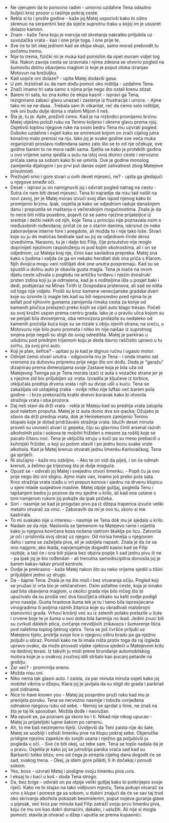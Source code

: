 - Ne vjerujem da to ponovno radim - umorno uzdahne Tena odsutno buljeći kroz prozor u raslinje pokraj ceste.
- Rekla si to i prošle godine - kaže joj Matej usporivši kako bi oštro skrenuo na serpentini bez da siječe suprotnu traku u kojoj im je ususret dolazio kamion.
- Znam - kaže Tena koju je inercija od skretanja nakratko priljubila uz suvozačka vrata - kao i one prije toga. I one prije te.
- Sve će to bit okej jednom kad se ekipa skupi, samo moraš prebrodit tu početnu tremu.
- Nije to trema, fizički mi je muka kad pomislim da opet moram vidjet tog lika. 
Nakon zavoja cesta se izravnala i njima zdesna se otvorio pogled na šumovitu dolinu obavijenu maglom iz koje je poput otoka izranjao Motovun na brežuljku.
- Kad uopće oni dolaze? - upita Matej dodavši gasa.
- U pet. Inzistirali su da nam dođu pomoć oko roštilja - uzdahne Tena.
- Znači imamo tri sata samo s njima prije nego što ostali krenu stizat.
- Barem tri sata, ko zna kolko će ekipa kasnit - ispravi ga Tena, rezignirano zabaci glavu unazad i zastenje iz frustracije i umora. - Ajme tako mi se ne daaa...Trebala sam ih otkantat, reć da ćemo solo roštiljat, nek oni budu dulje doma s malom Mijom il neš.
- Šta je, tu je. Ajde, preživit ćemo.
Kad je na nizbrdici promijenio brzinu Matej utješno položi ruku na Tenino koljeno i okrene glavu prema njoj. Osjetivši toplinu njegove ruke na svom bedru Tena mu uzvrati pogled. Duboko uzdahne i osjeti kako se smirenost kojom on zrači cijelog jutra konačno malo prenosi na nju. Iako joj je svake godine sve veća muka organizirati proslavu rođendana samo zato što se to od nje očekuje, ove godine barem to ne mora raditi sama. Sjetila se kako je proteklih godina u ovo vrijeme sama sjedila u autu na istoj ovoj dionici ceste i nervozno pričala sama sa sobom kako bi se umirila. Ove je godine monolog zamijenila dijalogom i po prvi put danas osjeti zahvalnost zbog Matejeve prisutnosti. 
- Preživjeli smo i gore stvari u ovih devet mjeseci, ne? - upita ga gledajući u njegove smeđe oči.
- Deset - ispravi ju on namignuvši joj i odvrati pogled natrag na cestu - Sutra će nam biti deset mjeseci.
Tena bi najradije da nisu tad naišli na novi zavoj, jer je Matej morao izvući svoj dlan ispod njenog kako bi promijenio brzinu. Ipak, osjetila je kako se odjednom raduje današnjem danu i prepustila se maštanju o večerašnjim mogućnostima. Znala je da to neće biti ništa posebno, pojavit će se samo njezine prijateljice iz srednje i dečki nekih od njih, koje Tena u principu nije poznavala osim s međusobnih rođendana; pričat će se o starim danima, iskrsnut će neke zaboravljene interne fore i anegdote, ali možda to i nije tako loše. Stvari koje su ju do maločas bedirale sad su joj se odjednom činile skroz izvedivima. Naravno, tu je i dalje bio Filip, čije prisutstvo nije moglo doprinijeti njezinom raspoloženju ni pod kojim okolnostima, ali i on se odjednom, uz Mateja kraj nje, činio kao savladiva prepreka. Matej zna kako s ljudima i valjda će ga on nekako hendlati dok ona priča s Klarom. Njih dvojica mogu vani roštiljati dok one unutra pospremaju.
Kad su se spustili u dolinu auto je obavila gusta magla. Tena je inače na ovom dijelu ceste uživala u pogledu na antičku tvrđavu i njezin dvostruki prsten zidina koji ju je odmalena, kad je s roditeljima išla u posjet baki i dedi, podsjećao na Minas Tirith iz Gospodara prstenova, ali sad se ništa od toga nije vidjelo.
Prošli su kroz kamene venecijanske gradske dveri koje su izronile iz magle tek kad su bili neposredno pred njima te je asfalt pod njihovim gumama zamijenila rimska cesta za konje od kamenih pločica prelazeći preko kojih se cijeli auto blago tresao. Počeli su svoj kružni uspon prema centru grada. Iako je u pravilu ulica kojom su se penjali bila dvosmjerna, oba retrovizora prolazila su nedaleko od kamenih pročelja kuća koje su se nizale s obiju njenih strana; na sreću, u Motovunu nije bilo puno prometa i nitko im nije naišao iz suprotnog smjera prije negoli su stigli do svog odredišta. Matej je parkirao u udubinu pod prednjim trijemom koju je deda davno raščistio upravo u tu svrhu, za svoj prvi auto.
- Koji je plan, šefice? - upitao ju je kad je dignuo ručnu i ugasio motor.
- Odnijet ćemo stvari unutra - odgovorila mu je Tena - i onda imamo sat vremena za duhovnu pripremu prije nego što oni dođu.
Deda je "garažu" dizajnirao prema dimenzijama svoje Zastave koja je bila uža od Matejevog Twinga pa je Tena morala izaći iz auta s vozačke strane jer je s njezine zid bio priljubljen uz vrata. Izvadila je ključeve iz torbice, otključala prednja drvena vrata i njih su dvoje ušli u kuću.
Tena se zakašljala od ustajalog zraka - ovdje nitko nije luftao već barem pola godine - i brzo prekoračila kratki dnevni boravak kako bi otvorila stražnja vrata i oba prozora.
- Daj neš stavi da drži vrata - rekla je Mateju kad su prednja vrata zalupila pod naletom propuha. Matej je iz auta donio dva six-packa; Ožujsko je stavio da drži prednja vrata, dok je Heinekenom zamijenio Tenino stopalo koje je dotad pridržavalo stražnja vrata.
Idućih deset minuta proveli su unoseći stvari iz gepeka, čiju su glavninu činili arsenal raznih alkoholnih pića i sokova te mobilni frižideri s mesom za roštilj koje se pacalo čitavu noć. Tena je uključila struju u kući pa su meso prebacili u kuhinjski frižider, u koji su potom stavili i po jednu bocu svake vrste alkohola. Kad je Matej krenuo otvarati jednu limenku Karlovačkog, Tena ga spriječi.
- Ni slučajno - kaže mu ozbiljno. - Ako te on vidi da piješ, i on će odmah krenuti, a želimo ga trijeznog što je dulje moguće.
- Opusti se - odvrati joj Matej i svejedno otvori limenku. - Popit ću ja ovo prije nego što oni stignu. Ajmo malo van, imamo još preko pola sata.
Kroz stražnja vrata izađu u vrt prepun korova i sjednu na drvenu klupicu u sjeni mlade susjedove masline. Matej otpije gutljaj, pogleda Tenu i tapšanjem bedra ju pozove da mu sjedne u krilo, ali kad ona ustane s tom namjerom rukom joj pokaže da ipak pričeka.
- Sori - nasmije se kad je progutao pivo pa iz džepa traperica izvuče veliki metalni otvarač za vino. - Zaboravih da mi je ovo tu, skoro si me kastrirala.
- To mi svakako nije u interesu - nasmije se Tena dok mu je sjedala u krilo.
- Nadam se da nije.
Naslonila se tjemenom na Matejevo rame i osjetila kako ju njegova kovrčava kosa nošena vjetrom škaklja po licu. Zatvorila je oči i prislonila svoj obraz uz njegov. Od mirisa hmelja u njegovom dahu i sama se zaželjela piva, ali je odoljela napasti. Znala je da će se ono najgore, ako ikada, najvjerojatnije dogoditi kasno kad se Filip razbije, a tad će i ona biti pijana bez obzira popije li sad jednu pivu ili ne - pa ipak joj je bio rođendan - ali trenutna samodisciplina donosila joj je barem kakav-takav privid kontrole.
- Ovdje je prekrasno - kaže Matej nakon što su neko vrijeme sjedili u tišini priljubljeni jedno uz drugo. 
- Da - šapne Tena. Znala je na što misli i bez otvaranja očiju. Pogled koji se pružao iz vrta bio je veličanstven. Osim asfaltne ceste, koja je ionako sad bila obavijena maglom, u okolici grada nije bilo ničeg što bi upućivalo da su prošla već dva tisućljeća otkako su kelti ovdje podigli prvo naselje. Gusta hrastova šuma tek je tu i tamo bila ispresijecana vinogradima ili poljima raznih žitarica koje su obrađivali malobrojni stanovnici grada. Vrhovi krošnji već su iz zelenih polako prelazile u žute i crvene boje te je šuma u ovo doba bila šarenija no ikad. Jedini zvuci bili su cvrkuti dalekih ptica, cvrčanje nevidljivih zrikavaca i šumorenje lišća pod naletima toplog ljetnog vjetra. 
Tena se još čvršće priljubi uz Matejevo tijelo, protrlja svoje lice o njegovu oštru bradu pa ga nježno poljubi u obraz. Pomisli kako ne bi imala ništa protiv toga da raj izgleda upravo ovako, da može provesti vijeke vjekova sjedeći u Matejevom krilu na dedinoj terasi. Iz takvih ju misli prene brundanje automobilskog motora koje je u ovakvoj zvučnoj idili stršalo kao pucanj petarde na groblju.
- Zar već? - promrmlja sneno.
- Možda nisu oni.
- Niko nema tak glasni auto.
I zaista, za par minuta minuta osjeti kako joj mobitel vibrira u džepu; Klara joj je javljala da su stigli do grada i parkirali pod zidinama.
- Nice to have known you - Matej joj posprdno pruži ruku kad mu je prenijela poruku.
Tena se nervozno nasmije i tobože uvrijeđena odmakne njegovu ruku od sebe. - Nemoj se sprdat s time, ne znaš na šta je taj lik sposoban. Možda dođe i naoružan.
- Ma opusti se, pa poznam ga skoro ko i ti. Nikad nije nikog upucao - Matej ju prijateljski lupne šakom po ramenu.
- Ah, to me baš neizmjerno tiješi.
Uvidjevši da Teni zaista nije do šale, Matej se uozbilji i odloži limenku pive na klupu pokraj sebe. Objeručke pridigne njezino zapešće do svojih usana i nježno ga poljubivši ju pogleda u oči. - Sve će biti okej, uz tebe sam. 
Tena se toplo nadala da je u pravu. Osjetila je kako joj se jutrošnja panika vraća sad kad su Barbarići toliko blizu; ono od čega je strepila cijelog dana dogodit će se sad, svakog trena. - Okej, ja idem gore piškiti, ti ih dočekaj i ponudi sokom.
- Yes, boss - uzvrati Matej i podigne svoju limenku piva uvis.
- I eksaj to i baci u koš - doda Tena strogo.
- Da, bez brige - odvrati on pa otpije veliki gutljaj kako bi potkrijepio svoje riječi.
Kako ne bi stajao na tako vidljivom mjestu, Tena pokupi otvarač za vino s klupe i ponese ga sa sobom, u dubini znajući da će se sav taj trud oko skrivanja alkohola pokazati besmislenim, poput nojeva guranja glave u pijesak, već kroz par minuta kad Filip zatraži svoju prvu limenku piva, koju će mu oni kao dobri domaćini, dakako, i uslužiti. Ali nije si mogla pomoći; stavila je otvarač u džep i uputila se prema kupaonici.